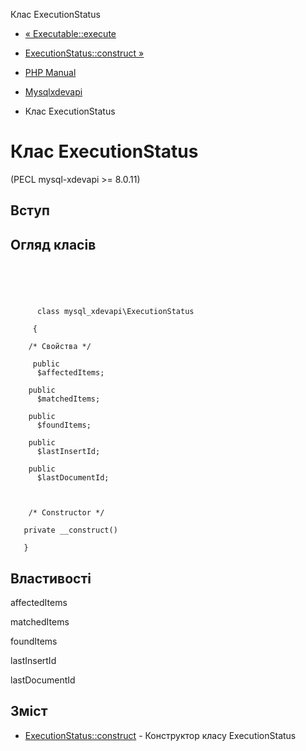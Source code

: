 Клас ExecutionStatus

-   [« Executable::execute](mysql-xdevapi-executable.execute.html)
    
-   [ExecutionStatus::construct »](mysql-xdevapi-executionstatus.construct.html)
    
-   [PHP Manual](index.html)
    
-   [Mysqlxdevapi](book.mysql-xdevapi.html)
    
-   Клас ExecutionStatus
    

# Клас ExecutionStatus

(PECL mysql-xdevapi >= 8.0.11)

## Вступ

## Огляд класів

```synopsis



    
     
      class mysql_xdevapi\ExecutionStatus
     
     {

    /* Свойства */
    
     public
      $affectedItems;

    public
      $matchedItems;

    public
      $foundItems;

    public
      $lastInsertId;

    public
      $lastDocumentId;



    /* Constructor */
    
   private __construct()

   }
```

## Властивості

affectedItems

matchedItems

foundItems

lastInsertId

lastDocumentId

## Зміст

-   [ExecutionStatus::construct](mysql-xdevapi-executionstatus.construct.html) - Конструктор класу ExecutionStatus